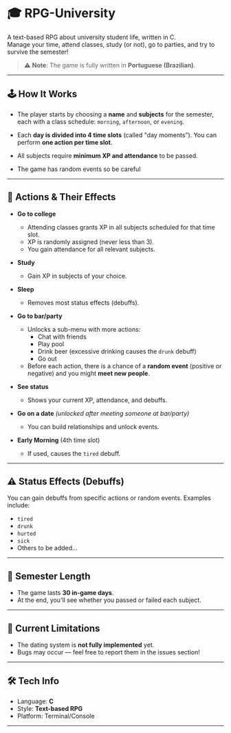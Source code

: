 # 🎓 RPG-University

A text-based RPG about university student life, written in C.  
Manage your time, attend classes, study (or not), go to parties, and try to survive the semester!

> ⚠️ **Note**: The game is fully written in **Portuguese (Brazilian)**.

---

## 🕹️ How It Works

- The player starts by choosing a **name** and **subjects** for the semester, each with a class schedule: `morning`, `afternoon`, or `evening`.

- Each **day is divided into 4 time slots** (called "day moments"). You can perform **one action per time slot**.

- All subjects require **minimum XP and attendance** to be passed.

- The game has random events so be careful

---

## 🎯 Actions & Their Effects

- **Go to college**
  - Attending classes grants XP in all subjects scheduled for that time slot.
  - XP is randomly assigned (never less than 3).
  - You gain attendance for all relevant subjects.

- **Study**
  - Gain XP in subjects of your choice.

- **Sleep**
  - Removes most status effects (debuffs).

- **Go to bar/party**
  - Unlocks a sub-menu with more actions:
    - Chat with friends
    - Play pool
    - Drink beer (excessive drinking causes the `drunk` debuff)
    - Go out
  - Before each action, there is a chance of a **random event** (positive or negative) and you might **meet new people**.

- **See status**
  - Shows your current XP, attendance, and debuffs.

- **Go on a date** *(unlocked after meeting someone at bar/party)*
  - You can build relationships and unlock events.

- **Early Morning** (4th time slot)
  - If used, causes the `tired` debuff.

---

## ⚠️ Status Effects (Debuffs)

You can gain debuffs from specific actions or random events. Examples include:

- `tired`
- `drunk`
- `hurted`
- `sick`
- Others to be added...

---

## 📆 Semester Length

- The game lasts **30 in-game days**.
- At the end, you'll see whether you passed or failed each subject.

---

## 🚧 Current Limitations

- The dating system is **not fully implemented** yet.
- Bugs may occur — feel free to report them in the issues section!

---

## 🛠️ Tech Info

- Language: **C**
- Style: **Text-based RPG**
- Platform: Terminal/Console

---
